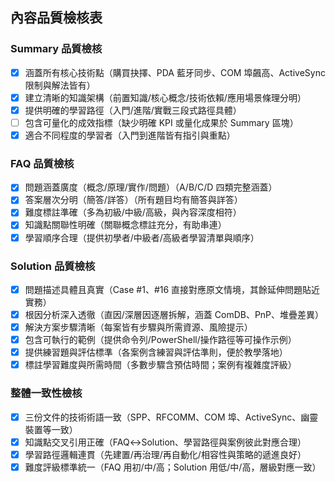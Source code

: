 ## 內容品質檢核表

### Summary 品質檢核
- [x] 涵蓋所有核心技術點（購買抉擇、PDA 藍牙同步、COM 埠飆高、ActiveSync 限制與解法皆有）
- [x] 建立清晰的知識架構（前置知識/核心概念/技術依賴/應用場景條理分明）
- [x] 提供明確的學習路徑（入門/進階/實戰三段式路徑具體）
- [ ] 包含可量化的成效指標（缺少明確 KPI 或量化成果於 Summary 區塊）
- [x] 適合不同程度的學習者（入門到進階皆有指引與重點）

### FAQ 品質檢核
- [x] 問題涵蓋廣度（概念/原理/實作/問題）（A/B/C/D 四類完整涵蓋）
- [x] 答案層次分明（簡答/詳答）（所有題目均有簡答與詳答）
- [x] 難度標註準確（多為初級/中級/高級，與內容深度相符）
- [x] 知識點關聯性明確（關聯概念標註充分，有助串連）
- [x] 學習順序合理（提供初學者/中級者/高級者學習清單與順序）

### Solution 品質檢核
- [x] 問題描述具體且真實（Case #1、#16 直接對應原文情境，其餘延伸問題貼近實務）
- [x] 根因分析深入透徹（直因/深層因逐層拆解，涵蓋 ComDB、PnP、堆疊差異）
- [x] 解決方案步驟清晰（每案皆有步驟與所需資源、風險提示）
- [x] 包含可執行的範例（提供命令列/PowerShell/操作路徑等可操作示例）
- [x] 提供練習題與評估標準（各案例含練習與評估準則，便於教學落地）
- [x] 標註學習難度與所需時間（多數步驟含預估時間；案例有複雜度評級）

### 整體一致性檢核
- [x] 三份文件的技術術語一致（SPP、RFCOMM、COM 埠、ActiveSync、幽靈裝置等一致）
- [x] 知識點交叉引用正確（FAQ↔Solution、學習路徑與案例彼此對應合理）
- [x] 學習路徑邏輯連貫（先建置/再治理/再自動化/相容性與策略的遞進良好）
- [x] 難度評級標準統一（FAQ 用初/中/高；Solution 用低/中/高，層級對應一致）